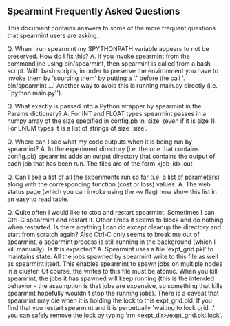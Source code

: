 Spearmint Frequently Asked Questions
------------------------------------

This document contains answers to some of the more frequent questions that spearmint users are asking.

Q. When I run spearmint my $PYTHONPATH variable appears to not be preserved. How do I fix this?
A. If you invoke spearmint from the commandline using bin/spearmint, then spearmint is called from a bash script.  With bash scripts,
in order to preserve the environment you have to invoke them by 'sourcing them' by putting a '.' before the call '. bin/spearmint ...'
Another way to avoid this is running main.py directly (i.e. ``python main.py'').

Q. What exactly is passed into a Python wrapper by spearmint in the Params dictionary?
A. For INT and FLOAT types spearmint passes in a numpy array of the size specified in config.pb in 'size' (even if it is size 1).  For ENUM types it is a list of strings of size 'size'.

Q. Where can I see what my code outputs when it is being run by spearmint?
A. In the experiment directory (i.e. the one that contains config.pb) spearmint adds an output directory that contains the output of each job that has been run.  The files are of the form <job_id>.out

Q. Can I see a list of all the experiments run so far (i.e. a list of parameters) along with the corresponding function (cost or loss) values.
A. The web status page (which you can invoke using the -w flag) now show this list in an easy to read table.

Q. Quite often I would like to stop and restart spearmint. Sometimes I can Ctrl-C spearmint and restart it. Other times it seems to block and do nothing when restarted. Is there anything I can do except cleanup the directory and start from scratch again? Also Ctrl-C only seems to break me out of spearmint, a spearmint process is still running in the background (which I kill manually). Is this expected?
A. Spearmint uses a file 'expt_grid.pkl' to maintains state.  All the jobs spawned by spearmint write to this file as well as spearmint itself.  This enables spearmint to spawn jobs on multiple nodes in a cluster.  Of course, the writes to this file must be atomic.  When you kill spearmint, the jobs it has spawned will keep running (this is the intended behavior - the assumption is that jobs are expensive, so something that kills spearmint hopefully wouldn't stop the running jobs).  There is a caveat that spearmint may die when it is holding the lock to this expt_grid.pkl.  If you find that you restart spearmint and it is perpetually 'waiting to lock grid...' you can safely remove the lock by typing 'rm <expt_dir>/expt_grid.pkl.lock'.